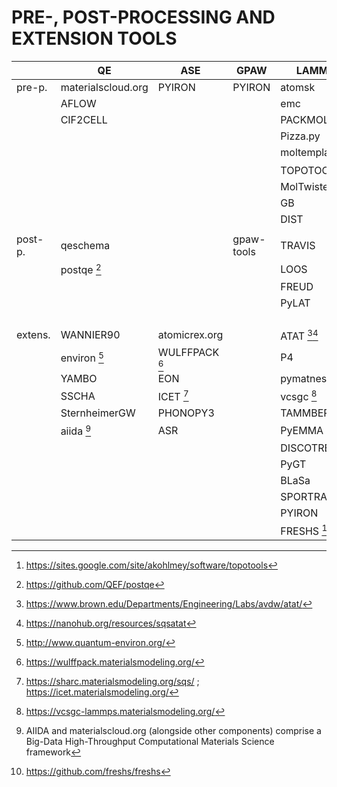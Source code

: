 
# PRE-, POST-PROCESSING AND EXTENSION TOOLS

|       |QE                |ASE           |GPAW        |LAMMPS         |
|-------|------------------|--------------|------------|---------------|
|pre-p. |materialscloud.org|PYIRON        |PYIRON      |atomsk         |
|       |AFLOW             |              |            |emc            |
|       |CIF2CELL          |              |            |PACKMOL        |
|       |                  |              |            |Pizza.py       |
|       |                  |              |            |moltemplate.org|
|       |                  |              |            |TOPOTOOLS [^1] |
|       |                  |              |            |MolTwister     |
|       |                  |              |            |GB             |
|       |                  |              |            |DIST           |
|       |                  |              |            |               |
|post-p.|qeschema          |              |gpaw-tools  |TRAVIS         |
|       |postqe [^2]       |              |            |LOOS           |
|       |                  |              |            |FREUD          |
|       |                  |              |            |PyLAT          |
|       |                  |              |            |               |
|       |                  |              |            |               |
|       |                  |              |            |               |
|       |                  |              |            |               |
|extens.|WANNIER90         |atomicrex.org |            |ATAT [^3][^4]  |
|       |environ [^5]      |WULFFPACK [^6]|            |P4             |
|       |YAMBO             |EON           |            |pymatnest      |
|       |SSCHA             |ICET [^7]     |            |vcsgc [^8]     |
|       |SternheimerGW     |PHONOPY3      |            |TAMMBER        |
|       |aiida [^9]        |ASR           |            |PyEMMA         |
|       |                  |              |            |DISCOTRESS     |
|       |                  |              |            |PyGT           |
|       |                  |              |            |BLaSa          |
|       |                  |              |            |SPORTRAN       |
|       |                  |              |            |PYIRON         |
|       |                  |              |            |FRESHS [^10]   |

[^1]: https://sites.google.com/site/akohlmey/software/topotools
[^2]: https://github.com/QEF/postqe
[^3]: https://www.brown.edu/Departments/Engineering/Labs/avdw/atat/
[^4]: https://nanohub.org/resources/sqsatat
[^5]: http://www.quantum-environ.org/ 
[^6]: https://wulffpack.materialsmodeling.org/ 
[^7]: https://sharc.materialsmodeling.org/sqs/ ; https://icet.materialsmodeling.org/
[^8]: https://vcsgc-lammps.materialsmodeling.org/
[^9]: AIIDA and materialscloud.org (alongside other components) comprise a Big-Data High-Throughput Computational Materials Science framework
[^10]: https://github.com/freshs/freshs
